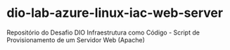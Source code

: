 # dio-lab-azure-linux-iac-web-server
Repositório do Desafio DIO Infraestrutura como Código - Script de Provisionamento de um Servidor Web (Apache)
